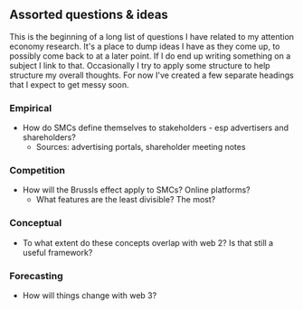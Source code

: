## Assorted questions & ideas

This is the beginning of a long list of questions I have related to my attention economy research. It's a place to dump ideas I have as they come up,
to possibly come back to at a later point. If I do end up writing something on a subject I link to that. Occasionally I try to apply some structure to help
structure my overall thoughts. For now I've created a few separate headings that I expect to get messy soon.


### Empirical
- How do SMCs define themselves to stakeholders - esp advertisers and shareholders?
  - Sources: advertising portals, shareholder meeting notes

### Competition
- How will the Brussls effect apply to SMCs? Online platforms?
  - What features are the least divisible? The most?

### Conceptual
- To what extent do these concepts overlap with web 2? Is that still a useful framework?


### Forecasting
- How will things change with web 3?
